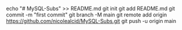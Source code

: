 echo "# MySQL-Subs" >> README.md
git init
git add README.md
git commit -m "first commit"
git branch -M main
git remote add origin https://github.com/nicolealcid/MySQL-Subs.git
git push -u origin main
